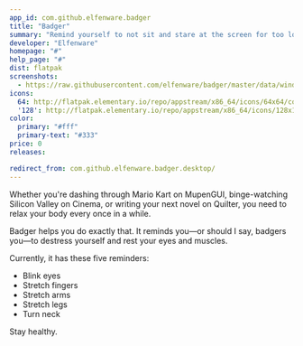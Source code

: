```yaml
---
app_id: com.github.elfenware.badger
title: "Badger"
summary: "Remind yourself to not sit and stare at the screen for too long"
developer: "Elfenware"
homepage: "#"
help_page: "#"
dist: flatpak
screenshots:
  - https://raw.githubusercontent.com/elfenware/badger/master/data/window-screenshot.png
icons:
  64: http://flatpak.elementary.io/repo/appstream/x86_64/icons/64x64/com.github.elfenware.badger.png
  '128': http://flatpak.elementary.io/repo/appstream/x86_64/icons/128x128/com.github.elfenware.badger.png
color:
  primary: "#fff"
  primary-text: "#333"
price: 0
releases:

redirect_from: com.github.elfenware.badger.desktop/
---
```


<p>Whether you're dashing through Mario Kart on MupenGUI, binge-watching Silicon Valley on Cinema, or writing your next novel on Quilter, you need to relax your body every once in a while.</p>
<p>Badger helps you do exactly that. It reminds you—or should I say, badgers you—to destress yourself and rest your eyes and muscles.</p>
<p>Currently, it has these five reminders:</p>
<ul>
<li>Blink eyes</li>
<li>Stretch fingers</li>
<li>Stretch arms</li>
<li>Stretch legs</li>
<li>Turn neck</li>
</ul>
<p>Stay healthy.</p>